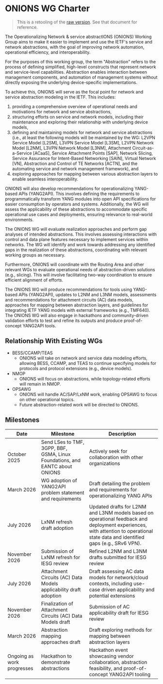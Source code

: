 # ONIONS WG Charter

> This is a retooling of the [raw version](onions-raw.md).  See that document for reference.

The Operationalizing Network & service abstractIONS (ONIONS) Working Group aims to make it easier to implement and use the IETF's service and network abstractions, with the goal of improving network automation, operational efficiency, and interoperability.

For the purposes of this working group, the term "Abstraction" refers to the process of defining simplified, high-level constructs that represent network and service-level capabilities. Abstraction enables interaction between management components, and automation of management systems without directly exposing the underlying device-specific implementations.

To achieve this, ONIONS will serve as the focal point for network and service abstraction modeling in the IETF. This includes:

1. providing a comprehensive overview of operational needs and motivations for network and service abstractions,
1. structuring efforts on service and network models, including their maintenance and exploring their relationship with underlying device models,
1. defining and maintaining models for network and service abstractions (i.e., at least the following models will be maintained by the WG: L2VPN Service Model \[L2SM], L3VPN Service Model \[L3SM], L2VPN Network Model \[L2NM], L3VPN Network Model \[L3NM], Attachment Circuit-as-a-Service \[ACaaS], Service Attachment Points \[SAP], Network Slicing, Service Assurance for Intent-Based Networking \[SAIN], Virtual Network \[VN], Abstraction and Control of TE Networks \[ACTN], and the automating service and network management framework), and
1. exploring approaches for mapping between various abstraction layers to enable seamless interoperability.

ONIONS will also develop recommendations for operationalizing YANG-based APIs (YANG2API). This involves defining the requirements to programmatically transform YANG modules into open API specifications for easier consumption by operators and systems. Additionally, the WG will assess the applicability of these abstractions to accommodate specific operational use cases and deployments, ensuring relevance to real-world environments.

The ONIONS WG will evaluate realization approaches and perform gap analyses of intended abstractions. This involves assessing interactions with control and data plane features necessary to implement services within networks. The WG will identify and work towards addressing any identified gaps in the realization of these abstractions, coordinating with relevant working groups as necessary.

Furthermore, ONIONS will coordinate with the Routing Area and other relevant WGs to evaluate operational needs of abstraction-driven solutions (e.g., slicing). This will involve facilitating two-way coordination to ensure efficient alignment of efforts.

The ONIONS WG will produce recommendations for tools using YANG-based APIs (YANG2API), updates to L2NM and L3NM models, assessments and recommendations for attachment circuits (AC) data models, approaches for mapping between abstraction layers, and guidelines for integrating IETF YANG models with external frameworks (e.g., TMF640). The ONIONS WG will also engage in hackathons and community-driven validation efforts to test and refine its outputs and produce proof-of-concept YANG2API tools.

## Relationship With Existing WGs

* BESS/CCAMP/TEAS
  * ONIONS will take on network and service data modeling efforts, allowing BESS, CCAMP, and TEAS to continue specifying models for protocols and protocol extensions (e.g., device models).
* NMOP
  * ONIONS will focus on abstractions, while topology-related efforts will remain in NMOP.
* OPSAWG
  * ONIONS will handle AC/SAP/LxNM work, enabling OPSAWG to focus on other operational topics.
  * Future abstraction-related work will be directed to ONIONS.

## Milestones

| Date                      | Milestone | Description |
|---------------------------|-----------| -------------|
| October 2025              | Send LSes to TMF, 3GPP, BBF, GSMA, Linux Foundations, and EANTC about ONIONS | Actively seek for collaboration with other organizations|
| March 2026                | WG adoption of YANG2API problem statement and requirements | Draft detailing the problem and requirements for operationalizing YANG APIs|
| July 2026                |LxNM refresh draft adoption |Updated drafts for L2NM and L3NM models based on operational feedback and deployment experiences, with attention to operational state data and identified gaps (e.g., SRv6 VPN).|
| November 2026            |Submission of LxNM refresh for IESG review |Refined L2NM and L3NM drafts submitted for IESG review|
| July 2026                |Attachment Circuits (AC) Data Models applicability draft adoption |Draft assessing AC data models for network/cloud contexts, including use-case driven applicability and potential extensions|
| November 2026            |Finalization of Attachment Circuits (AC) Data Models draft |Submission of AC applicability draft for IESG review|
| March 2026               |Abstraction mapping approaches draft |Draft exploring methods for mapping between abstraction layers|
| Ongoing as work progresses |Hackathon to demonstrate abstractions |Hackathon event showcasing vendor collaboration, abstraction feasibility, and proof-of-concept YANG2API tooling|
